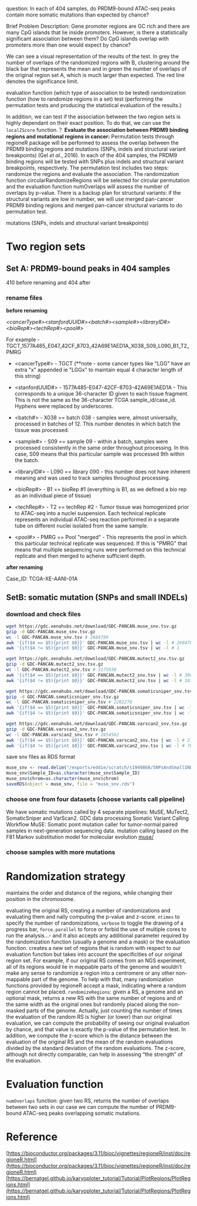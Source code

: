 question: 
In each of 404 samples, do PRDM9-bound ATAC-seq peaks contain more somatic mutations than expected by chance?

Brief Problem Description:
Gene promoter regions are GC rich and there are many CpG islands that lie inside promoters. However, is there a statistically significant association between them? Do CpG islands overlap with promoters more than one would expect by chance?

We can see a visual representation of the results of the test. In grey the number of overlaps of the randomized regions with B, clustering around the black bar that represents the mean and in green the number of overlaps of the original region set A, which is much larger than expected. The red line denotes the significance limit.

evaluation function (which type of association to be tested)
randomization function (how to randomize regions in a set)
test (performing the permutation tests and producing the statistical evaluation of the results.)

In addition, we can test if the association between the two region sets is highly dependant on their exact position. To do that, we can use the `localZScore` function.？
**Evaluate the association between PRDM9 binding regions and mutational regions in cancer:** Permutation tests through regioneR package will be performed to assess the overlap between the PRDM9 binding regions and mutations (SNPs, indels and structural variant breakpoints) (Gel _et al._, 2016). In each of the 404 samples, the PRDM9 binding regions will be tested with SNPs plus indels and structural variant breakpoints, respectively. The permutation test includes two steps: randomize the regions and evaluate the association. The randomization function circularRandomizeRegions will be selected for circular permutation and the evaluation function numOverlaps will assess the number of overlaps by p-value. There is a backup plan for structural variants: if the structural variants are low in number, we will use merged pan-cancer PRDM9 binding regions and merged pan-cancer structural variants to do permutation test.

mutations (SNPs, indels and structural variant breakpoints)



# Two region sets
## Set A: PRDM9-bound peaks in 404 samples
410 before renaming and 404 after
### rename files
**before renaming**

*<cancerType#>_<stanfordUUID#>_<batch#>_<sample#>_<libraryID#>_<bioRep#>_<techRep#><pool#>*

For example - TGCT_1577A485_E047_42CF_8703_42A69E1AED1A_X038_S09_L090_B1_T2_PMRG

- <cancerType#> - TGCT (**note - some cancer types like "LGG" have an extra "x" appended ie "LGGx" to maintain equal 4 character length of this string)

- <stanfordUUID#> - 1577A485-E047-42CF-8703-42A69E1AED1A - This corresponds to a unique 36-character ID given to each tissue fragment. This is not the same as the 36-character TCGA sample_id/case_id. Hyphens were replaced by underscores.

- <batch#> - X038 == batch 038 - samples were, almost universally, processed in batches of 12. This number denotes in which batch the tissue was processed.

- <sample#> - S09 == sample 09 - within a batch, samples were processed consistently in the same order throughout processing. In this case, S09 means that this particular sample was processed 9th within the batch.

- <libraryID#> - L090 == library 090 - this number does not have inherent meaning and was used to track samples throughout processing.

- <bioRep#> - B1 == bioRep #1 (everything is B1, as we defined a bio rep as an individual piece of tissue)

- <techRep#> - T2 == techRep #2 - Tumor tissue was homogenized prior to ATAC-seq into a nuclei suspension. Each technical replicate represents an individual ATAC-seq reaction performed in a separate tube on different nuclei isolated from the same sample.

- <pool#> - PMRG == Pool "merged" - This represents the pool in which this particular technical replicate was sequenced. If this is "PMRG" that means that multiple sequencing runs were performed on this technical replicate and then merged to acheive sufficient depth.

**after renaming**

Case_ID: TCGA-XE-AANI-01A

## SetB: somatic mutation (SNPs and small INDELs)
### download and check files
```bash
wget https://gdc.xenahubs.net/download/GDC-PANCAN.muse_snv.tsv.gz
gzip -d GDC-PANCAN.muse_snv.tsv.gz 
wc -l GDC-PANCAN.muse_snv.tsv # 2684789
awk '{if($4 == $5){print $0}}' GDC-PANCAN.muse_snv.tsv | wc -l # 2684788
awk '{if($4 != $5){print $0}}' GDC-PANCAN.muse_snv.tsv | wc -l # 1

wget https://gdc.xenahubs.net/download/GDC-PANCAN.mutect2_snv.tsv.gz
gzip -d GDC-PANCAN.mutect2_snv.tsv.gz
wc -l GDC-PANCAN.mutect2_snv.tsv # 3175930
awk '{if($4 == $5){print $0}}' GDC-PANCAN.mutect2_snv.tsv | wc -l # 3068128
awk '{if($4 != $5){print $0}}' GDC-PANCAN.mutect2_snv.tsv | wc -l # 107802

wget https://gdc.xenahubs.net/download/GDC-PANCAN.somaticsniper_snv.tsv.gz
gzip -d GDC-PANCAN.somaticsniper_snv.tsv.gz
wc -l GDC-PANCAN.somaticsniper_snv.tsv # 2202278
awk '{if($4 == $5){print $0}}' GDC-PANCAN.somaticsniper_snv.tsv | wc -l # 2202277
awk '{if($4 != $5){print $0}}' GDC-PANCAN.somaticsniper_snv.tsv | wc -l # 1

wget https://gdc.xenahubs.net/download/GDC-PANCAN.varscan2_snv.tsv.gz
gzip -d GDC-PANCAN.varscan2_snv.tsv.gz
wc -l GDC-PANCAN.varscan2_snv.tsv # 2854562 
awk '{if($4 == $5){print $0}}' GDC-PANCAN.varscan2_snv.tsv | wc -l # 2776104
awk '{if($4 != $5){print $0}}' GDC-PANCAN.varscan2_snv.tsv | wc -l # 78458
```
save snv files as RDS format
```r
muse_snv <- read.delim("/exports/eddie/scratch/s1949868/SNPsAndSmallINDELs/GDC-PANCAN.muse_snv.tsv",header = TRUE,sep = "\t")
muse_snv$Sample_ID=as.character(muse_snv$Sample_ID)
muse_snv$chrom=as.character(muse_snv$chrom)
saveRDS(object = muse_snv, file = "muse_snv.rds")
```
### choose one from four datasets (choose variants call pipeline)
We have somatic mutations called by 4 separate pipelines: MuSE, MuTect2, SomaticSniper and VarScan2.
GDC data processing Somatic Variant Calling Workflow
MuSE: Somatic point mutation caller for tumor-normal paired samples in next-generation sequencing data.
mutation calling based on the F81 Markov substitution model for molecular evolution
[muse/](https://bioinformatics.mdanderson.org/public-software/muse/)

### choose samples with more mutations
# Randomization strategy 
maintains the order and distance of the regions, while changing their position in the chromosome.



evaluating the original RS, creating a number of randomizations and evaluating them and nally computing the p-value and z-score.
`ntimes` to specify the number of randomizations, `verbose` to toggle the drawing of a progress bar, `force.parallel` to force or forbid the use of multiple cores to run the analysis…- and it also accepts any additional parameter required by the randomization function (usually a genome and a mask) or the evaluation function.
creates a new set of regions that is random with respect to our evaluation function but takes into account the specificities of our original region set.
For example, if our original RS comes from an NGS experiment, all of its regions would lie in mappable parts of the genome and wouldn’t make any sense to randomize a region into a centromere or any other non-mappable part of the genome. To help with that, many randomization functions provided by regioneR accept a mask, indicating where a random region cannot be placed.
`randomizeRegions`: given a RS, a genome and an optional mask, returns a new RS with the same number of regions and of the same width as the original ones but randomly placed along the non-masked parts of the genome.
Actually, just counting the number of times the evaluation of the random RS is higher (or lower) than our original evaluation, we can compute the probability of seeing our original evaluation by chance, and that value is exactly the p-value of the permutation test. In addition, we compute the z-score which is the distance between the evaluation of the original RS and the mean of the random evaluations divided by the standard deviation of the random evaluations. The z-score, although not directly comparable, can help in assessing “the strength” of the evaluation.
# Evaluation function
`numOverlaps` function: given two RS, returns the number of overlaps between two sets
in our case we can compute the number of PRDM9-bound ATAC-seq peaks overlapping somatic mutations.
# Reference
[https://bioconductor.org/packages/3.11/bioc/vignettes/regioneR/inst/doc/regioneR.html](https://bioconductor.org/packages/3.11/bioc/vignettes/regioneR/inst/doc/regioneR.html)
[https://bernatgel.github.io/karyoploter_tutorial/Tutorial/PlotRegions/PlotRegions.html](https://bernatgel.github.io/karyoploter_tutorial/Tutorial/PlotRegions/PlotRegions.html)

<!--stackedit_data:
eyJoaXN0b3J5IjpbLTE4Njk2OTQ1MzYsODUwMjQ0ODk3LDYwMz
c1MjIzNCwtMjExMzYxMDI5OSw0MDM4NzQxNSw3NjAwMTc3MDAs
LTEzMzc4MTQxNjAsMTMyNTU3ODMwMywtMTQ0MzE1NTEzNiwtMz
ExNTIxMDc3LDQ2Njg1NDQ4MiwtOTA3Mjg4NDYzLC03NDQzMDM0
MTUsLTM5MjkyOTQzOSw1ODcwMDk1NjAsLTUxMTA2OTE2LC0yMD
A1Nzc0OTcxLDE0NjUzOTIwNDMsLTU4OTg0NTUxMiwtMTU2MDUy
MjY5XX0=
-->